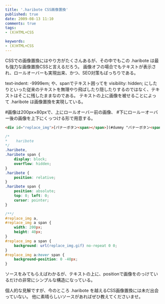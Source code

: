 ```yaml
---
title: '.haribote CSS画像置換'
published: true
date: 2009-08-13 11:10
comments: true
tags:
- (X)HTML+CSS

keywords:
- (X)HTML+CSS
---
```

CSSでの画像置換にはやり方がたくさんあるが、その中でもこの .haribote は最も強力な画像置換CSSと言えるだろう。
画像オフの場合でもテキストが表示され、ロールオーバーも実現出来、かつ、SEO対策もばっちりである。

text-indent: -9999em; や、spanでテキスト囲ってを visibility: hidden; にしたりといった従来のテキストを無理やり飛ばしたり隠したりするのではなく、テキストはそこに残したままなのである。
テキストの上に画像を被せることによって .haribote は画像置換を実現している。

#画像は200px×80pxで、上にロールオーバー前の画像、
#下にロールーオーバー後の画像を上下にくっつける形で用意する。

```html
<div id="replace_img">[バナーボタン<span></span>](#dummy "バナーボタン<span></span>")</div>
```

```css
/*
*    haribote
*/
.haribote,
.haribote span {
    display: block;
    overflow: hidden;
}
.haribote {
    position: relative;
}
.haribote span {
    position: absolute;
    top: 0; left: 0;
    cursor: pointer;
}

/**/
#replace_img a,
#replace_img a span {
    width: 200px;
    height: 40px;
}
#replace_img a span {
    background: url(replace_img.gif) no-repeat 0 0;
}
#replace_img a:hover span {
    background-position: 0 -40px;
}
```



ソースをみてもらえばわかるが、テキストの上に、positionで画像をのっけているだけの非常にシンプルな構造になっている。

個人的な見解ですが、今のところ .haribote を越えるCSS画像置換には未だ出会っていない。
他に素晴らしいソースがあればぜひ教えてくださいませ。